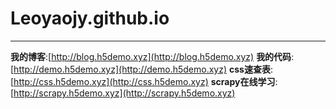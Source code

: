 # Leoyaojy.github.io
----
**我的博客**:[http://blog.h5demo.xyz](http://blog.h5demo.xyz)
**我的代码**:[http://demo.h5demo.xyz](http://demo.h5demo.xyz)
**css速查表**:[http://css.h5demo.xyz](http://css.h5demo.xyz)
**scrapy在线学习**:[http://scrapy.h5demo.xyz](http://scrapy.h5demo.xyz)